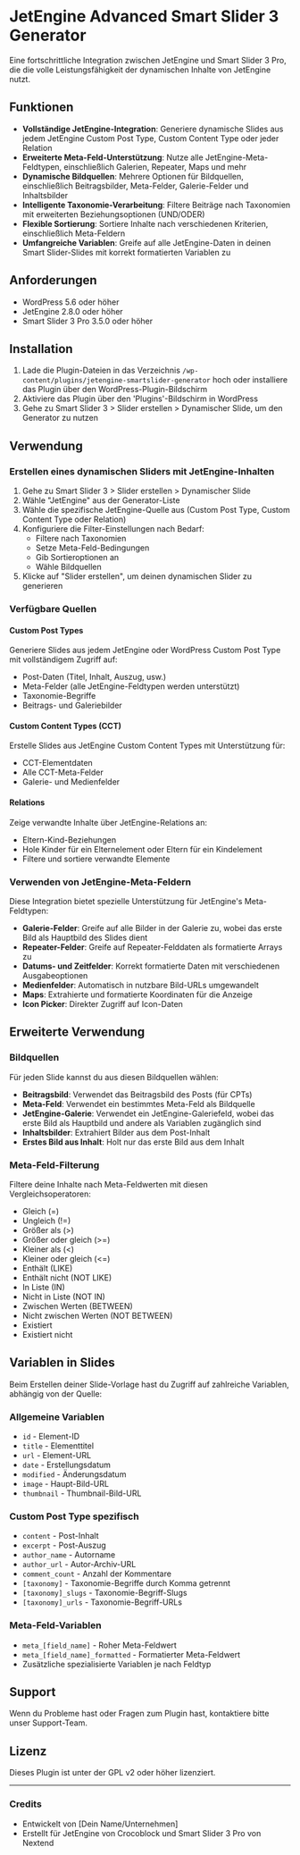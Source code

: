 # JetEngine Advanced Smart Slider 3 Generator

Eine fortschrittliche Integration zwischen JetEngine und Smart Slider 3 Pro, die die volle Leistungsfähigkeit der dynamischen Inhalte von JetEngine nutzt.

## Funktionen

- **Vollständige JetEngine-Integration**: Generiere dynamische Slides aus jedem JetEngine Custom Post Type, Custom Content Type oder jeder Relation
- **Erweiterte Meta-Feld-Unterstützung**: Nutze alle JetEngine-Meta-Feldtypen, einschließlich Galerien, Repeater, Maps und mehr
- **Dynamische Bildquellen**: Mehrere Optionen für Bildquellen, einschließlich Beitragsbilder, Meta-Felder, Galerie-Felder und Inhaltsbilder
- **Intelligente Taxonomie-Verarbeitung**: Filtere Beiträge nach Taxonomien mit erweiterten Beziehungsoptionen (UND/ODER)
- **Flexible Sortierung**: Sortiere Inhalte nach verschiedenen Kriterien, einschließlich Meta-Feldern
- **Umfangreiche Variablen**: Greife auf alle JetEngine-Daten in deinen Smart Slider-Slides mit korrekt formatierten Variablen zu

## Anforderungen

- WordPress 5.6 oder höher
- JetEngine 2.8.0 oder höher
- Smart Slider 3 Pro 3.5.0 oder höher

## Installation

1. Lade die Plugin-Dateien in das Verzeichnis `/wp-content/plugins/jetengine-smartslider-generator` hoch oder installiere das Plugin über den WordPress-Plugin-Bildschirm
2. Aktiviere das Plugin über den 'Plugins'-Bildschirm in WordPress
3. Gehe zu Smart Slider 3 > Slider erstellen > Dynamischer Slide, um den Generator zu nutzen

## Verwendung

### Erstellen eines dynamischen Sliders mit JetEngine-Inhalten

1. Gehe zu Smart Slider 3 > Slider erstellen > Dynamischer Slide
2. Wähle "JetEngine" aus der Generator-Liste
3. Wähle die spezifische JetEngine-Quelle aus (Custom Post Type, Custom Content Type oder Relation)
4. Konfiguriere die Filter-Einstellungen nach Bedarf:
   - Filtere nach Taxonomien
   - Setze Meta-Feld-Bedingungen
   - Gib Sortieroptionen an
   - Wähle Bildquellen
5. Klicke auf "Slider erstellen", um deinen dynamischen Slider zu generieren

### Verfügbare Quellen

#### Custom Post Types
Generiere Slides aus jedem JetEngine oder WordPress Custom Post Type mit vollständigem Zugriff auf:
- Post-Daten (Titel, Inhalt, Auszug, usw.)
- Meta-Felder (alle JetEngine-Feldtypen werden unterstützt)
- Taxonomie-Begriffe
- Beitrags- und Galeriebilder

#### Custom Content Types (CCT)
Erstelle Slides aus JetEngine Custom Content Types mit Unterstützung für:
- CCT-Elementdaten
- Alle CCT-Meta-Felder
- Galerie- und Medienfelder

#### Relations
Zeige verwandte Inhalte über JetEngine-Relations an:
- Eltern-Kind-Beziehungen
- Hole Kinder für ein Elternelement oder Eltern für ein Kindelement
- Filtere und sortiere verwandte Elemente

### Verwenden von JetEngine-Meta-Feldern

Diese Integration bietet spezielle Unterstützung für JetEngine's Meta-Feldtypen:

- **Galerie-Felder**: Greife auf alle Bilder in der Galerie zu, wobei das erste Bild als Hauptbild des Slides dient
- **Repeater-Felder**: Greife auf Repeater-Felddaten als formatierte Arrays zu
- **Datums- und Zeitfelder**: Korrekt formatierte Daten mit verschiedenen Ausgabeoptionen
- **Medienfelder**: Automatisch in nutzbare Bild-URLs umgewandelt
- **Maps**: Extrahierte und formatierte Koordinaten für die Anzeige
- **Icon Picker**: Direkter Zugriff auf Icon-Daten

## Erweiterte Verwendung

### Bildquellen

Für jeden Slide kannst du aus diesen Bildquellen wählen:

- **Beitragsbild**: Verwendet das Beitragsbild des Posts (für CPTs)
- **Meta-Feld**: Verwendet ein bestimmtes Meta-Feld als Bildquelle
- **JetEngine-Galerie**: Verwendet ein JetEngine-Galeriefeld, wobei das erste Bild als Hauptbild und andere als Variablen zugänglich sind
- **Inhaltsbilder**: Extrahiert Bilder aus dem Post-Inhalt
- **Erstes Bild aus Inhalt**: Holt nur das erste Bild aus dem Inhalt

### Meta-Feld-Filterung

Filtere deine Inhalte nach Meta-Feldwerten mit diesen Vergleichsoperatoren:
- Gleich (=)
- Ungleich (!=)
- Größer als (>)
- Größer oder gleich (>=)
- Kleiner als (<)
- Kleiner oder gleich (<=)
- Enthält (LIKE)
- Enthält nicht (NOT LIKE)
- In Liste (IN)
- Nicht in Liste (NOT IN)
- Zwischen Werten (BETWEEN)
- Nicht zwischen Werten (NOT BETWEEN)
- Existiert
- Existiert nicht

## Variablen in Slides

Beim Erstellen deiner Slide-Vorlage hast du Zugriff auf zahlreiche Variablen, abhängig von der Quelle:

### Allgemeine Variablen
- `id` - Element-ID
- `title` - Elementtitel
- `url` - Element-URL
- `date` - Erstellungsdatum
- `modified` - Änderungsdatum
- `image` - Haupt-Bild-URL
- `thumbnail` - Thumbnail-Bild-URL

### Custom Post Type spezifisch
- `content` - Post-Inhalt
- `excerpt` - Post-Auszug
- `author_name` - Autorname
- `author_url` - Autor-Archiv-URL
- `comment_count` - Anzahl der Kommentare
- `[taxonomy]` - Taxonomie-Begriffe durch Komma getrennt
- `[taxonomy]_slugs` - Taxonomie-Begriff-Slugs
- `[taxonomy]_urls` - Taxonomie-Begriff-URLs

### Meta-Feld-Variablen
- `meta_[field_name]` - Roher Meta-Feldwert
- `meta_[field_name]_formatted` - Formatierter Meta-Feldwert
- Zusätzliche spezialisierte Variablen je nach Feldtyp

## Support

Wenn du Probleme hast oder Fragen zum Plugin hast, kontaktiere bitte unser Support-Team.

## Lizenz

Dieses Plugin ist unter der GPL v2 oder höher lizenziert.

---

### Credits

- Entwickelt von [Dein Name/Unternehmen]
- Erstellt für JetEngine von Crocoblock und Smart Slider 3 Pro von Nextend